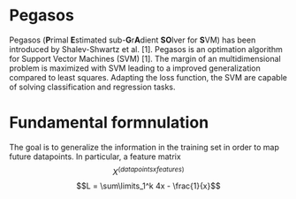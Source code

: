 # Pegasos
Pegasos (**P**rimal **E**stimated sub-**G**r**A**dient **SO**lver for **S**VM) has been introduced by Shalev-Shwartz et al. [1]. Pegasos is an optimation algorithm for Support Vector Machines (SVM) [1]. The margin of an multidimensional problem is maximized with SVM leading to a improved generalization compared to least squares.  Adapting the loss function, the SVM are capable of solving classification and regression tasks.

# Fundamental formnulation

The goal is to generalize the information in the training set in order to map future datapoints. In particular, a feature matrix $$X^(datapoints x features)$$ 
$$L = \sum\limits_1^k 4x - \frac{1}{x}$$

